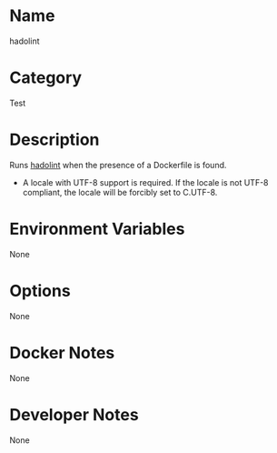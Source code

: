 <!---
  Licensed to the Apache Software Foundation (ASF) under one
  or more contributor license agreements.  See the NOTICE file
  distributed with this work for additional information
  regarding copyright ownership.  The ASF licenses this file
  to you under the Apache License, Version 2.0 (the
  "License"); you may not use this file except in compliance
  with the License.  You may obtain a copy of the License at

    http://www.apache.org/licenses/LICENSE-2.0

  Unless required by applicable law or agreed to in writing,
  software distributed under the License is distributed on an
  "AS IS" BASIS, WITHOUT WARRANTIES OR CONDITIONS OF ANY
  KIND, either express or implied.  See the License for the
  specific language governing permissions and limitations
  under the License.
-->

# Name

hadolint

# Category

Test

# Description

Runs [hadolint](https://github.com/hadolint/hadolint) when the presence of a Dockerfile  is found.

* A locale with UTF-8 support is required.  If the locale is not UTF-8 compliant, the locale will be forcibly set to C.UTF-8.

# Environment Variables

None

# Options

None

# Docker Notes

None

# Developer Notes

None
